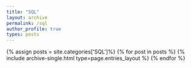 ```yaml
---
title: "SQL"
layout: archive
permalink: /sql
author_profile: true
types: posts
---
```


{% assign posts = site.categories['SQL']%}
{% for post in posts %}
  {% include archive-single.html type=page.entries_layout %}
{% endfor %}

<!-- 
posts = site.categories['a'] 
posts의 categories가 a 인걸 for문을 돌면서 묶는다

permalink는 고정된 static한 링크다. 
navigation.yml의 url: /a_categories/sql_permalink
을 클릭하면 여기로 링크가 되고 여기 md파일에 할당된
permalink에 의해 이 페이지가 실행된다

site.
-->